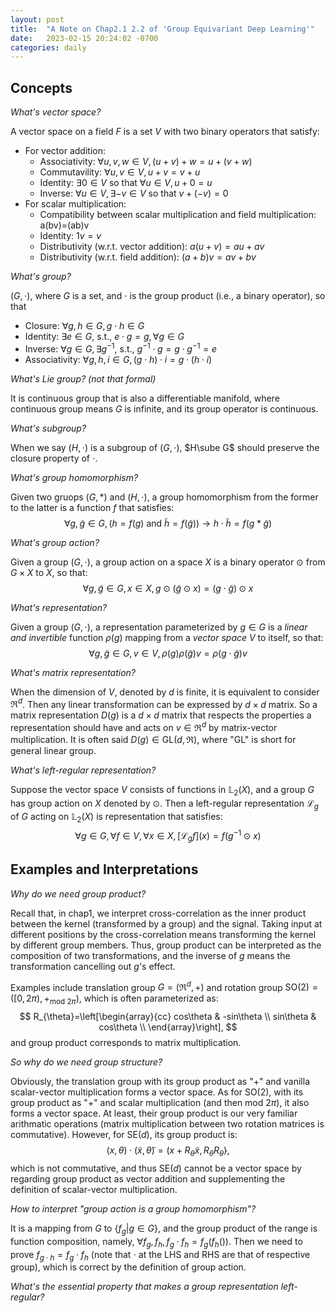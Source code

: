 ```yaml
---
layout: post
title:  "A Note on Chap2.1 2.2 of 'Group Equivariant Deep Learning'"
date:   2023-02-15 20:24:02 -0700
categories: daily
---
```


## Concepts

*What's vector space?*

A vector space on a field $F$ is a set $V$ with two binary operators that satisfy:

- For vector addition:
  - Associativity: $\forall u,v,w\in V, (u+v)+w=u+(v+w)$
  - Commutavility: $\forall u,v\in V, u+v=v+u$
  - Identity: $\exists 0\in V$ so that $\forall u\in V, u+0=u$
  - Inverse: $\forall u\in V, \exists -v \in V$ so that $v + (-v) = 0$
- For scalar multiplication:
  - Compatibility between scalar multiplication and field multiplication: a(bv)=(ab)v
  - Identity: $1v=v$
  - Distributivity (w.r.t. vector addition): $a(u+v)=au+av$
  - Distributivity (w.r.t. field addition): $(a+b)v=av+bv$

*What's group?*

$(G, \cdot)$, where $G$ is a set, and $\cdot$ is the group product (i.e., a binary operator), so that

  - Closure: $\forall g,h\in G, g\cdot h \in G$
  - Identity: $\exists e\in G$, s.t., $e\cdot g=g,\forall g\in G$
  - Inverse: $\forall g\in G,\exists g^{-1}$, s.t., $g^{-1}\cdot g = g\cdot g^{-1} = e$
  - Associativity: $\forall g,h,i\in G, (g\cdot h)\cdot i = g\cdot(h\cdot i)$

*What's Lie group? (not that formal)*

It is continuous group that is also a differentiable manifold, where continuous group means $G$ is infinite, and its group operator is continuous.

*What's subgroup?*

When we say $(H,\cdot)$ is a subgroup of $(G,\cdot)$, $H\sube G$ should preserve the closure property of $\cdot$.

*What's group homomorphism?*

Given two gruops $(G,\ast)$ and $(H,\cdot)$, a group homomorphism from the former to the latter is a function $f$ that satisfies:
$$
\forall g,\tilde{g}\in G,(h=f(g)\text{ and }\tilde{h}=f(\tilde{g}))\rightarrow h\cdot\tilde{h} = f(g\ast\tilde{g})
$$

*What's group action?*

Given a group $(G,\cdot)$, a group action on a space $X$ is a binary operator $\odot$ from $G\times X$ to $X$, so that:
$$
\forall g,\tilde{g}\in G,x\in X, g\odot(\tilde{g}\odot x) = (g\cdot\tilde{g})\odot x
$$

*What's representation?*

Given a group $(G,\cdot)$, a representation parameterized by $g\in G$ is a *linear and invertible* function $\rho(g)$ mapping from a *vector space* $V$ to itself, so that:
$$
\forall g,\tilde{g}\in G,v\in V, \rho(g)\rho(\tilde{g})v = \rho(g\cdot\tilde{g})v
$$

*What's matrix representation?*

When the dimension of $V$, denoted by $d$ is finite, it is equivalent to consider $\Re^{d}$. Then any linear transformation can be expressed by $d\times d$ matrix. So a matrix representation $D(g)$ is a $d\times d$ matrix that respects the properties a representation should have and acts on $v\in \Re^{d}$ by matrix-vector multiplication. It is often said $D(g)\in\text{GL}(d,\Re)$, where "GL" is short for general linear group.

*What's left-regular representation?*

Suppose the vector space $V$ consists of functions in $\mathbb{L}_2(X)$, and a group $G$ has group action on $X$ denoted by $\odot$. Then a left-regular representation $\mathcal{L}_{g}$ of $G$ acting on $\mathbb{L}_2(X)$ is representation that satisfies:
$$
\forall g\in G,\forall f\in V, \forall x\in X,[\mathcal{L}_{g}f](x)=f(g^{-1}\odot x)
$$

## Examples and Interpretations

*Why do we need group product?*

Recall that, in chap1, we interpret cross-correlation as the inner product between the kernel (transformed by a group) and the signal. Taking input at different positions by the cross-correlation means transforming the kernel by different group members. Thus, group product can be interpreted as the composition of two transformations, and the inverse of $g$ means the transformation cancelling out $g$'s effect.

Examples include translation group $G=(\Re^d,+)$ and rotation group $\text{SO}(2)=([0,2\pi),+_{\text{mod }2\pi})$, which is often parameterized as:
$$
R_{\theta}=\left[\begin{array}{cc}
cos\theta & -sin\theta \\
sin\theta & cos\theta \\
\end{array}\right],
$$
and group product corresponds to matrix multiplication.

*So why do we need group structure?*

Obviously, the translation group with its group product as "+" and vanilla scalar-vector multiplication forms a vector space. As for SO(2), with its group product as "+" and scalar multiplication (and then mod $2\pi$), it also forms a vector space.
At least, their group product is our very familiar arithmatic operations (matrix multiplication between two rotation matrices is commutative).
However, for SE($d$), its group product is:
$$
(x,\theta) \cdot (\tilde{x},\tilde{\theta})=(x+R_{\theta}\tilde{x},R_{\theta}R_{\tilde{\theta}}),
$$
which is not commutative, and thus SE($d$) cannot be a vector space by regarding group product as vector addition and supplementing the definition of scalar-vector multiplication.

*How to interpret "group action is a group homomorphism"?*

It is a mapping from $G$ to $\{f_g | g\in G\}$, and the group product of the range is function composition, namely, $\forall f_g, f_h, f_g \cdot f_h = f_g(f_{h}())$. Then we need to prove $f_{g\cdot h}=f_g \cdot f_h$ (note that $\cdot$ at the LHS and RHS are that of respective group), which is correct by the definition of group action.

*What's the essential property that makes a group representation left-regular?*